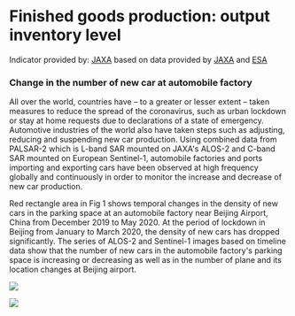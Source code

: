 # Finished goods production: output inventory level

Indicator provided by: [JAXA](https://global.jaxa.jp) based on data provided by [JAXA](https://global.jaxa.jp) and [ESA](https://esa.int)

### Change in the number of new car at automobile factory

All over the world, countries have – to a greater or lesser extent – taken measures to reduce the spread of the coronavirus, such as urban lockdown or stay at home requests due to declarations of a state of emergency. Automotive industries of the world also have taken steps such as adjusting, reducing and suspending new car production. Using combined data from PALSAR-2 which is L-band SAR mounted on JAXA's ALOS-2 and C-band SAR mounted on European Sentinel-1, automobile factories and ports importing and exporting cars have been observed at high frequency globally and continuously in order to monitor the increase and decrease of new car production.

Red rectangle area in Fig 1 shows temporal changes in the density of new cars in the parking space at an automobile factory near Beijing Airport, China from December 2019 to May 2020. At the period of lockdown in Beijing from January to March 2020, the density of new cars has dropped significantly. The series of ALOS-2 and Sentinel-1 images based on timeline data show that the number of new cars in the automobile factory's parking space is increasing or decreasing as well as in the number of plane and its location changes at Beijing airport.

<img src="/data/trilateral/Tri_E8.png"></img>

<img src="/data/trilateral/Tri_1_E8.png"></img>


 



